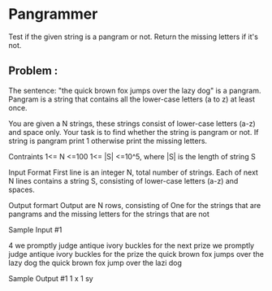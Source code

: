 # Pangrammer
Test if the given string is a pangram or not. Return the missing letters if it's not.

## Problem :
The sentence: "the quick brown fox jumps over the lazy dog" is a pangram.
Pangram is a string that contains all the lower-case letters (a to z) at least once.

You are given a N strings, these strings consist of lower-case letters (a-z) and space only.
Your task is to find whether the string is pangram or not. If string is pangram print 1 otherwise print the missing letters.

Contraints
1<= N <=100
1<= |S| <=10^5, where |S| is the length of string S

Input Format
First line is an integer N, total number of strings. Each of next N lines contains a string S, consisting of lower-case letters (a-z) and spaces.

Output formart
Output are N rows, consisting of One for the strings that are pangrams and the missing letters for the strings that are not

Sample Input #1 

4
we promptly judge antique ivory buckles for the next prize
we promptly judge antique ivory buckles for the prize
the quick brown fox jumps over the lazy dog
the quick brown fox jump over the lazi dog

Sample Output #1
1
x
1
sy
